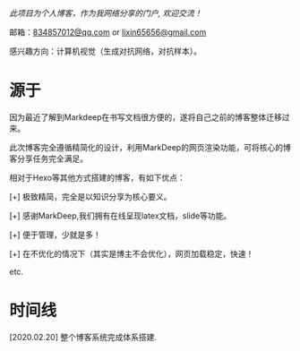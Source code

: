 *此项目为个人博客，作为我网络分享的门户, 欢迎交流！*

邮箱：834857012@qq.com or lixin65656@gmail.com

感兴趣方向：计算机视觉（生成对抗网络，对抗样本）。



# 源于
因为最近了解到Markdeep在书写文档很方便的，遂将自己之前的博客整体迁移过来。

此次博客完全遵循精简化的设计，利用MarkDeep的网页渲染功能，可将核心的博客分享任务完全满足。

相对于Hexo等其他方式搭建的博客，有如下优点：

[+] 极致精简，完全是以知识分享为核心要义。

[+] 感谢MarkDeep,我们拥有在线呈现latex文档，slide等功能。

[+] 便于管理，少就是多！

[+] 在不优化的情况下（其实是博主不会优化），网页加载稳定，快速！

etc.

# 时间线
[2020.02.20] 整个博客系统完成体系搭建.
